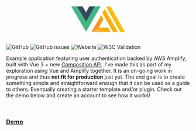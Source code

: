 <p align="center" style="margin: 2em 0">
<img
    src="public/vue-amplify-auth-logo.png"
    style="width: 150px"
/>
</p>

![GitHub](https://img.shields.io/github/license/allowedcloud/vue-amplify-auth)
![GitHub issues](https://img.shields.io/github/issues/allowedcloud/vue-amplify-auth)
![Website](https://img.shields.io/website?url=https%3A%2F%2Fmaster.daql8aaw8waie.amplifyapp.com%2F)
![W3C Validation](https://img.shields.io/w3c-validation/html?targetUrl=https%3A%2F%2Fmaster.daql8aaw8waie.amplifyapp.com%2F)

Example application featuring user authentication backed by AWS Amplify, built with Vue 3 + new [Composition API](https://v3.vuejs.org/guide/composition-api-introduction.html).
I've made this as part of my exploration using Vue and Amplify together. It is an on-going work in progress and thus **not fit for production** just yet. The end goal is to create something simple and straightforward enough that it can be used as a guide to others. Eventually creating a starter template and/or plugin. Check out the demo below and create an account to see how it works!

</br>

### [Demo](https://master.daql8aaw8waie.amplifyapp.com/)
